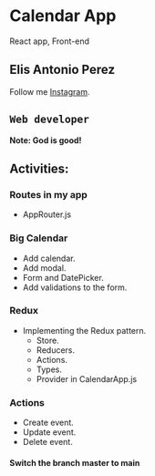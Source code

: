 # Calendar App

React app, Front-end

## Elis Antonio Perez

Follow me [Instagram](https://instagram.com/elisperezmusic).

## `Web developer`

**Note: God is good!**

## Activities:

### Routes in my app
- AppRouter.js

### Big Calendar
- Add calendar.
- Add modal.
- Form and DatePicker.
- Add validations to the form.

### Redux
- Implementing the Redux pattern.
  - Store.
  - Reducers.
  - Actions.
  - Types.
  - Provider in CalendarApp.js

### Actions
- Create event.
- Update event.
- Delete event.

#### Switch the branch master to main